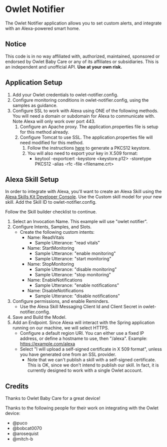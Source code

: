 # Owlet Notifier

The Owlet Notifier application allows you to set custom alerts, and integrate with an Alexa-powered smart home.

## Notice

This code is in no way affiliated with, authorized, maintained, sponsored or endorsed by Owlet Baby Care or any of its affiliates or subsidiaries. This is an independent and unofficial API. **Use at your own risk.**

## Application Setup

1. Add your Owlet credentials to owlet-notifier.config.
2. Configure monitoring conditions in owlet-notifier.config, using the samples as guidance.
3. Configure SSL to work with Alexa using ONE of the following methods.  You will need a domain or subdomain for Alexa to communicate with.  Note Alexa will only work over port 443.
	1. Configure an Apache proxy.  The application.properties file is setup for this method already.
	2. Configure Tomcat to use SSL.  The application.properties file will need modified for this method.
		1. Follow the instructions [here](https://www.baeldung.com/spring-boot-https-self-signed-certificate) to generate a PKCS12 keystore.
		2. You will also need to export your key in X.509 format:
			- keytool -exportcert -keystore <keystore.p12> -storetype PKCS12 -alias <alias> -rfc -file <filename.crt>

## Alexa Skill Setup

In order to integrate with Alexa, you'll want to create an Alexa Skill using the [Alexa Skills Kit Developer Console](https://developer.amazon.com/alexa/console/ask).  Use the Custom skill model for your new skill.  Add the Skill ID to owlet-notifier.config.

Follow the Skill builder checklist to continue.

1. Select an Invocation Name.  This example will use "owlet notifier".
2. Configure Intents, Samples, and Slots.
    - Create the following custom intents:
        + Name: ReadVitals
			- Sample Utterance: "read vitals"
		+ Name: StartMonitoring
			- Sample Utterance: "enable monitoring"
			- Sample Utterance: "start monitoring"
		+ Name: StopMonitoring
			- Sample Utterance: "disable monitoring"
			- Sample Utterance: "stop monitoring"
		+ Name: EnableNotifications
			- Sample Utterance: "enable notifications"
		+ Name: DisableNotifications
			- Sample Utterance: "disable notifications"
3. Configure permissions, and enable Reminders.
	- Use the Alexa Skill Messaging Client Id and Client Secret in owlet-notifier.config.
4. Save and Build the Model.
5. Add an Endpoint.  Since Alexa will interact with the Spring application running on our machine, we will select HTTPS.
    - Configure a default region URI.  You can either use a fixed IP address, or define a hostname to use, then "/alexa".  Example:  https://example.com/alexa
    - Select "I will upload a self-signed certificate in X 509 format", unless you have generated one from an SSL provider.
        + Note that we can't publish a skill with a self-signed certificate.  This is OK, since we don't intend to publish our skill.  In fact, it is currently designed to work with a single Owlet account.

## Credits

Thanks to Owlet Baby Care for a great device!

Thanks to the following people for their work on integrating with the Owlet device:

- @puco
- @bobcat0070
- @arosequist
- @mitch-b
